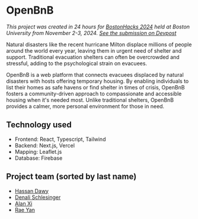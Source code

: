 # OpenBnB

_This project was created in 24 hours for [BostonHacks 2024](https://www.bostonhacks.org/) held at Boston University from November 2-3, 2024. [See the submission on Devpost](https://devpost.com/software/openbnb-epignk)_

Natural disasters like the recent hurricane Milton displace millions of people around the world every year, leaving them in urgent need of shelter and support. Traditional evacuation shelters can often be overcrowded and stressful, adding to the psychological strain on evacuees.

OpenBnB is a web platform that connects evacuees displaced by natural disasters with hosts offering temporary housing. By enabling individuals to list their homes as safe havens or find shelter in times of crisis, OpenBnB fosters a community-driven approach to compassionate and accessible housing when it's needed most. Unlike traditional shelters, OpenBnB provides a calmer, more personal environment for those in need.

## Technology used

- Frontend: React, Typescript, Tailwind
- Backend: Next.js, Vercel
- Mapping: Leaflet.js
- Database: Firebase

## Project team (sorted by last name)

- [Hassan Dawy](https://www.linkedin.com/in/hassandawy/)
- [Denali Schlesinger](https://www.linkedin.com/in/denalischlesinger/)
- [Alan Xi](https://www.linkedin.com/in/alan-xi-2a3192335/)
- [Rae Yan](https://www.linkedin.com/in/yan-rae/)
